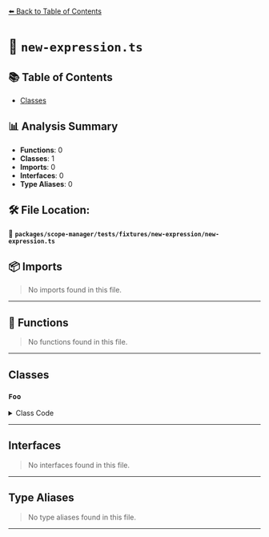 [⬅️ Back to Table of Contents](../../../../../index.md)

# 📄 `new-expression.ts`

## 📚 Table of Contents

- [Classes](#classes)

## 📊 Analysis Summary

- **Functions**: 0
- **Classes**: 1
- **Imports**: 0
- **Interfaces**: 0
- **Type Aliases**: 0

## 🛠️ File Location:
📂 **`packages/scope-manager/tests/fixtures/new-expression/new-expression.ts`**

## 📦 Imports

> No imports found in this file.


---

## 🔧 Functions

> No functions found in this file.


---

## Classes

### `Foo`

<details><summary>Class Code</summary>

```ts
class Foo {}
```
</details>


---

## Interfaces

> No interfaces found in this file.


---

## Type Aliases

> No type aliases found in this file.


---